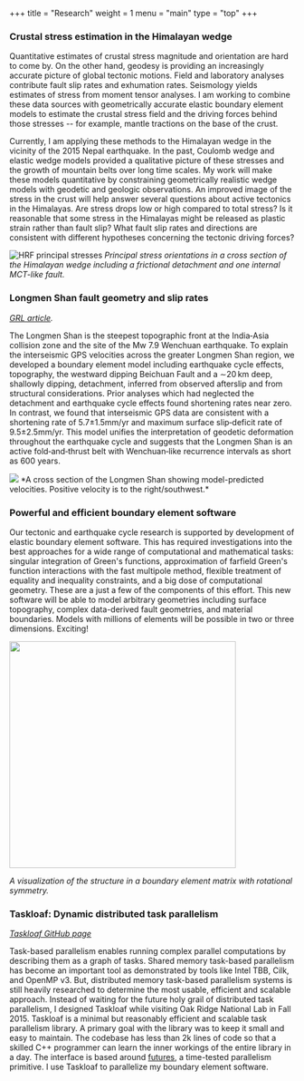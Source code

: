 +++
title = "Research"
weight = 1
menu = "main"
type = "top"
+++

### Crustal stress estimation in the Himalayan wedge
Quantitative estimates of crustal stress magnitude and orientation are hard to come by. On the other hand, geodesy is providing an increasingly accurate picture of global tectonic motions. Field and laboratory analyses contribute fault slip rates and exhumation rates. Seismology yields estimates of stress from moment tensor analyses. I am working to combine these data sources with geometrically accurate elastic boundary element models to estimate the crustal stress field and the driving forces behind those stresses -- for example, mantle tractions on the base of the crust. 

Currently, I am applying these methods to the Himalayan wedge in the vicinity of the 2015 Nepal earthquake. In the past, Coulomb wedge and elastic wedge models provided a qualitative picture of these stresses and the growth of mountain belts over long time scales. My work will make these models quantitative by constraining geometrically realistic wedge models with geodetic and geologic observations. An improved image of the stress in the crust will help answer several questions about active tectonics in the Himalayas. Are stress drops low or high compared to total stress? Is it reasonable that some stress in the Himalayas might be released as plastic strain rather than fault slip? What fault slip rates and directions are consistent with different hypotheses concerning the tectonic driving forces?

![HRF principal stresses](/images/hrf_principal_stresses.png)
*Principal stress orientations in a cross section of the Himalayan wedge including a frictional detachment and one internal MCT-like fault.* 

### Longmen Shan fault geometry and slip rates

*[GRL article](http://onlinelibrary.wiley.com/doi/10.1002/2014GL062833/abstract).*

The Longmen Shan is the steepest topographic front at the India‐Asia collision zone and the site of the Mw 7.9 Wenchuan earthquake. To explain the interseismic GPS velocities across the greater Longmen Shan region, we developed a boundary element model including earthquake cycle effects, topography, the westward dipping Beichuan Fault and a ∼20 km deep, shallowly dipping, detachment, inferred from observed afterslip and from structural considerations. Prior analyses which had neglected the detachment and earthquake cycle effects found shortening rates near zero. In contrast, we found that interseismic GPS data are consistent with a shortening rate of 5.7±1.5mm/yr and maximum surface slip‐deficit rate of 9.5±2.5mm/yr. This model unifies the interpretation of geodetic deformation throughout the earthquake cycle and suggests that the Longmen Shan is an active fold‐and‐thrust belt with Wenchuan‐like recurrence intervals as short as 600 years. 

<img src="/images/longmenshan.png" />
*A cross section of the Longmen Shan showing model-predicted velocities. Positive velocity is to the right/southwest.*

### Powerful and efficient boundary element software
Our tectonic and earthquake cycle research is supported by development of elastic boundary element software. This has required investigations into the best approaches for a wide range of computational and mathematical tasks: singular integration of Green's functions, approximation of farfield Green's function interactions with the fast multipole method, flexible treatment of equality and inequality constraints, and a big dose of computational geometry. These are a just a few of the components of this effort. This new software will be able to model arbitrary geometries including surface topography, complex data-derived fault geometries, and material boundaries. Models with millions of elements will be possible in two or three dimensions. Exciting!

<img src="/images/matrix.png" style="width: 400px;"/>

*A visualization of the structure in a boundary element matrix with rotational symmetry.*

### Taskloaf: Dynamic distributed task parallelism 

*[Taskloaf GitHub page](https://github.com/tbenthompson/taskloaf)*

Task-based parallelism enables running complex parallel computations by describing them as a graph of tasks. Shared memory task-based parallelism has become an important tool as demonstrated by tools like Intel TBB, Cilk, and OpenMP v3. But, distributed memory task-based parallelism systems is still heavily researched to determine the most usable, efficient and scalable approach. Instead of waiting for the future holy grail of distributed task parallelism, I designed Taskloaf while visiting Oak Ridge National Lab in Fall 2015. Taskloaf is a minimal but reasonably efficient and scalable task parallelism library. A primary goal with the library was to keep it small and easy to maintain. The codebase has less than 2k lines of code so that a skilled C++ programmer can learn the inner workings of the entire library in a day. The interface is based around [futures](https://en.wikipedia.org/wiki/Futures_and_promises), a time-tested parallelism primitive. I use Taskloaf to parallelize my boundary element software.
